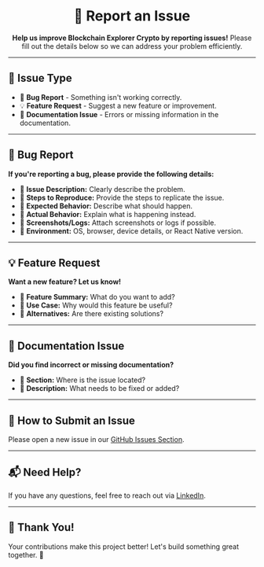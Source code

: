 <!DOCTYPE html>
<html lang="en">
<head>
  <meta charset="UTF-8">
  <meta name="viewport" content="width=device-width, initial-scale=1.0">
</head>
<body>

  <h1 align="center">🐞 Report an Issue</h1>

  <p align="center">
    <strong>Help us improve Blockchain Explorer Crypto by reporting issues!</strong>  
    Please fill out the details below so we can address your problem efficiently.
  </p>

  <hr>

  <h2>📌 Issue Type</h2>
  <ul>
    <li>🐛 <strong>Bug Report</strong> - Something isn't working correctly.</li>
    <li>💡 <strong>Feature Request</strong> - Suggest a new feature or improvement.</li>
    <li>📝 <strong>Documentation Issue</strong> - Errors or missing information in the documentation.</li>
  </ul>

  <hr>

  <h2>🐛 Bug Report</h2>
  <p><strong>If you're reporting a bug, please provide the following details:</strong></p>
  <ul>
    <li>🔹 <strong>Issue Description:</strong> Clearly describe the problem.</li>
    <li>🔹 <strong>Steps to Reproduce:</strong> Provide the steps to replicate the issue.</li>
    <li>🔹 <strong>Expected Behavior:</strong> Describe what should happen.</li>
    <li>🔹 <strong>Actual Behavior:</strong> Explain what is happening instead.</li>
    <li>🔹 <strong>Screenshots/Logs:</strong> Attach screenshots or logs if possible.</li>
    <li>🔹 <strong>Environment:</strong> OS, browser, device details, or React Native version.</li>
  </ul>

  <hr>

  <h2>💡 Feature Request</h2>
  <p><strong>Want a new feature? Let us know!</strong></p>
  <ul>
    <li>🌟 <strong>Feature Summary:</strong> What do you want to add?</li>
    <li>🌟 <strong>Use Case:</strong> Why would this feature be useful?</li>
    <li>🌟 <strong>Alternatives:</strong> Are there existing solutions?</li>
  </ul>

  <hr>

  <h2>📝 Documentation Issue</h2>
  <p><strong>Did you find incorrect or missing documentation?</strong></p>
  <ul>
    <li>📖 <strong>Section:</strong> Where is the issue located?</li>
    <li>📖 <strong>Description:</strong> What needs to be fixed or added?</li>
  </ul>

  <hr>

  <h2>📩 How to Submit an Issue</h2>
  <p>Please open a new issue in our  
    <a href="https://github.com/KRSNA-BLR/BlockchainExplorerCryptoReactNativeApp/issues" target="_blank">GitHub Issues Section</a>.
  </p>

  <hr>

  <h2>📬 Need Help?</h2>
  <p>If you have any questions, feel free to reach out via  
    <a href="https://www.linkedin.com/in/danilo-viteri-moreno/" target="_blank">LinkedIn</a>.
  </p>

  <hr>

  <h2>🎉 Thank You!</h2>
  <p>Your contributions make this project better! Let's build something great together. 🚀</p>

</body>
</html>
